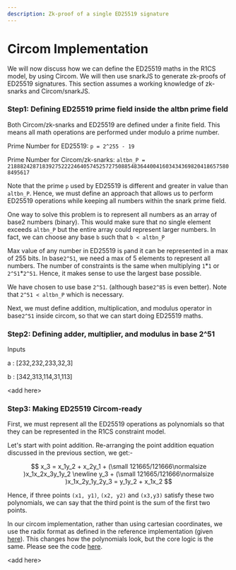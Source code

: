 ```yaml
---
description: Zk-proof of a single ED25519 signature
---
```


# Circom Implementation

We will now discuss how we can define the ED25519 maths in the R1CS model, by using Circom. We will then use snarkJS to generate zk-proofs of ED25519 signatures. This section assumes a working knowledge of zk-snarks and Circom/snarkJS.

### Step1: Defining ED25519 prime field inside the altbn prime field

Both Circom/zk-snarks and ED25519 are defined under a finite field. This means all math operations are performed under modulo a prime number.

Prime Number for ED25519: `p = 2^255 - 19`

Prime Number for Circom/zk-snarks: `altbn_P = 21888242871839275222246405745257275088548364400416034343698204186575808495617`

Note that the prime `p` used by ED25519 is different and greater in value than `altbn_P`. Hence, we must define an approach that allows us to perform ED25519 operations while keeping all numbers within the snark prime field.

One way to solve this problem is to represent all numbers as an array of base2 numbers (binary). This would make sure that no single element exceeds `altbn_P` but the entire array could represent larger numbers. In fact, we can choose any base `b` such that `b < altbn_P`

Max value of any number in ED25519 is `p`and it can be represented in a max of 255 bits. In base`2^51`, we need a max of 5 elements to represent all numbers. The number of constraints is the same when multiplying `1`\*`1` or `2^51`\*`2^51`. Hence, it makes sense to use the largest base possible.

We have chosen to use base `2^51`. (although base`2^85` is even better). Note that `2^51 < altbn_P` which is necessary.

Next, we must define addition, multiplication, and modulus operator in base`2^51` inside circom, so that we can start doing ED25519 maths.

### Step2: Defining adder, multiplier, and modulus in base 2^51

Inputs

a : \[232,232,233,32,3]

b : \[342,313,114,31,113]

\<add here>

### Step3: Making ED25519 Circom-ready

First, we must represent all the ED25519 operations as polynomials so that they can be represented in the R1CS constraint model.

Let's start with point addition. Re-arranging the point addition equation discussed in the previous section, we get:-

$$
x_3 =  x_1y_2 + x_2y_1 + (\small 121665/121666\normalsize )x_1x_2x_3y_1y_2
\newline
y_3 + (\small 121665/121666\normalsize )x_1x_2y_1y_2y_3 = y_1y_2 + x_1x_2
$$

Hence, if three points `(x1, y1)`, `(x2, y2)` and `(x3,y3)` satisfy these two polynomials, we can say that the third point is the sum of the first two points.

In our circom implementation, rather than using cartesian coordinates, we use the radix format as defined in the reference implementation (given [here](https://datatracker.ietf.org/doc/html/rfc8032#page-20)). This changes how the polynomials look, but the core logic is the same. Please see the code [here](https://github.com/Electron-Labs/circom-ed25519/blob/master/circuits/point-addition.circom).

\<add here>

